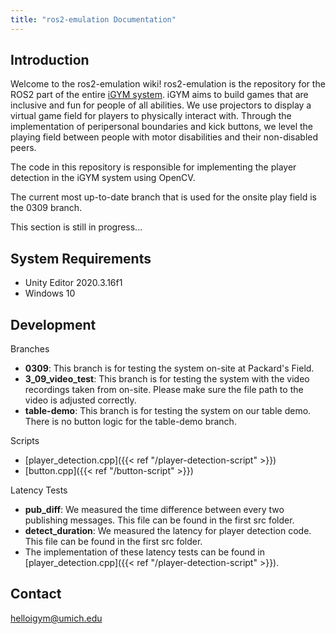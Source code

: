 ```yaml
---
title: "ros2-emulation Documentation"
---
```

## Introduction 

Welcome to the ros2-emulation wiki! ros2-emulation is the repository for the ROS2 part of the entire [iGYM system](https://www.igym.solutions/). iGYM aims to build games that are inclusive and fun for people of all abilities. We use projectors to display a virtual game field for players to physically interact with. Through the implementation of peripersonal boundaries and kick buttons, we level the playing field between people with motor disabilities and their non-disabled peers.

The code in this repository is responsible for implementing the player detection in the iGYM system using OpenCV.

The current most up-to-date branch that is used for the onsite play field is the 0309 branch.

This section is still in progress...

## System Requirements
* Unity Editor 2020.3.16f1
* Windows 10

## Development
Branches
* **0309**: This branch is for testing the system on-site at Packard's Field.
* **3_09_video_test**: This branch is for testing the system with the video recordings taken from on-site. Please make sure the file path to the video is adjusted correctly.
* **table-demo**: This branch is for testing the system on our table demo. There is no button logic for the table-demo branch.

Scripts
* [player_detection.cpp]({{< ref "/player-detection-script" >}})
* [button.cpp]({{< ref "/button-script" >}})

Latency Tests
* **pub_diff**: We measured the time difference between every two publishing messages. This file can be found in the first src folder.
* **detect_duration**: We measured the latency for player detection code. This file can be found in the first src folder.
* The implementation of these latency tests can be found in [player_detection.cpp]({{< ref "/player-detection-script" >}}).

## Contact 
helloigym@umich.edu